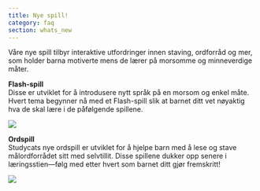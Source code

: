 ```yaml
---
title: Nye spill!
category: faq
section: whats_new
---
```

Våre nye spill tilbyr interaktive utfordringer innen staving, ordforråd og mer, som holder barna motiverte mens de lærer på morsomme og minneverdige måter.  
  
**Flash-spill**  
Disse er utviklet for å introdusere nytt språk på en morsom og enkel måte. Hvert tema begynner nå med et Flash-spill slik at barnet ditt vet nøyaktig hva de skal lære i de påfølgende spillene.   
  
![](https://help.studycat.com/hc/article_attachments/40396888063769)  



 


**Ordspill**  
Studycats nye ordspill er utviklet for å hjelpe barn med å lese og stave målordforrådet sitt med selvtillit. Disse spillene dukker opp senere i læringsstien—følg med etter hvert som barnet ditt gjør fremskritt!  



![](https://help.studycat.com/hc/article_attachments/40706212454169)